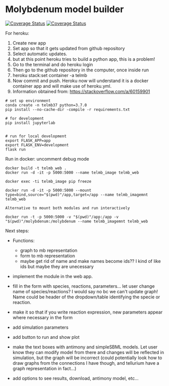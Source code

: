 # Molybdenum model builder

[![Coverage Status](https://coveralls.io/repos/github/mexposit/molybdenum/badge.svg)](https://coveralls.io/github/mexposit/molybdenum)
[![Coverage Status](https://coveralls.io/repos/github/mexposit/molybdenum/badge.svg)](https://coveralls.io/github/mexposit/molybdenum)


For heroku:
 1. Create new app
 2. Set app so that it gets updated from github repository
 3. Select automatic updates.
 4. but at this point heroku tries to build a python app, this is a problem!
 5. Go to the terminal and do heroku login
 6. Then go to the github repository in the computer, once inside run
 7. heroku stack:set container -a telmb
 8. Now commit and push. Heroku now will understand it is a docker container app and will make use of heroku.yml.
 9. Information obtained from: https://stackoverflow.com/a/60159901


```
# set up environment
conda create -n telmb37 python=3.7.0
pip install --no-cache-dir -compile -r requirements.txt

# for development
pip install jupyterlab


# run for local development
export FLASK_APP=app
export FLASK_ENV=development
flask run
```

Run in docker: uncomment debug mode

```
docker build -t telmb_web .
docker run -d -it -p 5000:5000 --name telmb_image telmb_web

docker exec -ti telmb_image pip freeze

docker run -d -it -p 5000:5000 --mount type=bind,source="$(pwd)"/app,target=/app --name telmb_imagemnt telmb_web

Alternative to mount both modules and run interactively

docker run -t -p 5000:5000 -v "$(pwd)"/app:/app -v "$(pwd)"/molybdenum:/molybdenum --name telmb_imagemnt telmb_web
```

Next steps:

 - Functions:
    - graph to mb representation
    - form to mb representation
    - maybe get rid of name and make names become ids?? I kind of like ids but maybe they are unecessary
    
 - implement the module in the web app.
 - fill in the form with species, reactions, parameters... let user change name of species/reactions? I would say no bc we can't update graph! Name could be header of the dropdown/table identifying the specie or reaction. 
 - make it so that if you write reaction expression, new parameters appear where necessary in the form
 - add simulation parameters
 - add button to run and show plot
 - make the text boxes with antimony and simpleSBML models. Let user know they can modify model from there and changes will be reflected in simulation, but the graph will be incorrect (could potentially look how to draw graphs from the connections I have though, and tellurium have a graph representation in fact...)
 - add options to see results, download, antimony model, etc...
